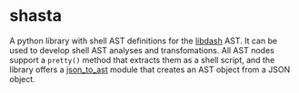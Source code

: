# shasta

A python library with shell AST definitions for the [libdash](https://github.com/mgree/libdash) AST. It can be used to develop shell AST analyses and transfomations. All AST nodes support a `pretty()` method that extracts them as a shell script, and the library offers a [json_to_ast](./shasta/json_to_ast.py) module that creates an AST object from a JSON object.
